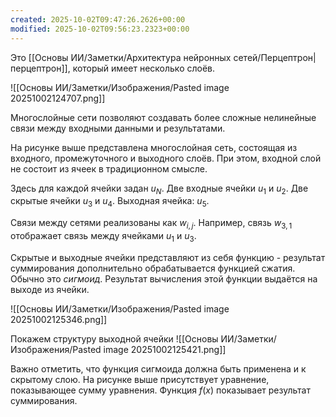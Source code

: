 ```yaml
---
created: 2025-10-02T09:47:26.2626+00:00
modified: 2025-10-02T09:56:23.2323+00:00
---
```

Это [[Основы ИИ/Заметки/Архитектура нейронных сетей/Перцептрон|перцептрон]], который имеет несколько слоёв.

![[Основы ИИ/Заметки/Изображения/Pasted image 20251002124707.png]]

Многослойные сети позволяют создавать более сложные нелинейные связи между входными данными и результатами. 

На рисунке выше представлена многослойная сеть, состоящая из входного, промежуточного и выходного слоёв. При этом, входной слой не состоит из ячеек в традиционном смысле. 

Здесь для каждой ячейки задан $u_N$. Две входные ячейки $u_1$ и $u_2$. Две скрытые ячейки $u_3$ и $u_4$. Выходная ячейка: $u_5$.

Связи между сетями реализованы как $w_{i,j}$. Например, связь $w_{3,1}$ отображает связь между ячейками $u_1$ и $u_3$. 

Скрытые и выходные ячейки представляют из себя функцию - результат суммирования дополнительно обрабатывается функцией сжатия. Обычно это *сигмоид*. Результат вычисления этой функции выдаётся на выходе из ячейки.

![[Основы ИИ/Заметки/Изображения/Pasted image 20251002125346.png]]


Покажем структуру выходной ячейки
![[Основы ИИ/Заметки/Изображения/Pasted image 20251002125421.png]]

Важно отметить, что функция сигмоида должна быть применена и к скрытому слою. На рисунке выше присутствует уравнение, показывающее сумму уравнения. Функция $f(x)$ показывает результат суммирования. 

